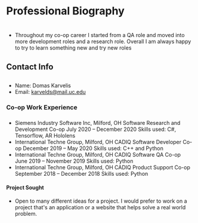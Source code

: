 # Professional Biography <h1>
* Throughout my co-op career I started from a QA role and moved into more development roles and a research role.
  Overall I am always happy to try to learn something new and try new roles
## Contact Info <h2>
* Name: Domas Karvelis
* Email: karvelds@mail.uc.edu
### Co-op Work Experience <h3>
* Siemens Industry Software Inc, Milford, OH
Software Research and Development Co-op July 2020 – December 2020
Skills used: C#, Tensorflow, AR Hololens
* International Techne Group, Milford, OH
CADIQ Software Developer Co-op December 2019 – May 2020
Skills used: C++ and Python
* International Techne Group, Milford, OH
CADIQ Software QA Co-op June 2019 – November 2019
Skills used: Python
* International Techne Group, Milford, OH
CADIQ Product Support Co-op September 2018 – December 2018
Skills used: Python
#### Project Sought <h4>
* Open to many different ideas for a project. I would prefer to work on a project that's an application or a website that helps solve a real world problem.
